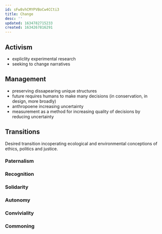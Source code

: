 ```yaml
---
id: sFw8vhCMYPVBoCw4CCti3
title: Change
desc: ''
updated: 1634782715233
created: 1634267816291
---
```




## Activism 

- expliclity experimental research
- seeking to change narratives

## Management

- preserving dissapearing unique structures
- future requires humans to make many decisions (in conservation, in design, more broadly)
- anthropoene increasing uncertainty
- measurement as a method for increasing quality of decisions by reducing uncertainty

## Transitions
Desired transition incoperating ecological and environmental conceptions of ethics, politics and justice.
### Paternalism

### Recognition

### Solidarity

### Autonomy

### Conviviality

### Commoning
